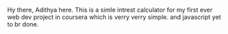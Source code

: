 Hy there, Adithya here.
This is a simle intrest calculator for my first ever web dev project in coursera which is verry verry simple.
and javascript yet to br done.
